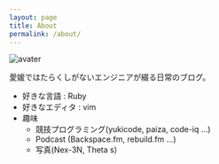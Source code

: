 ```yaml
---
layout: page
title: About
permalink: /about/
---
```


![avater](https://lh3.googleusercontent.com/nd1gnST1zXyrPQiwDB1NWSrLMPyYgf9_MtoLzFGHtbK6wD7nG6QlZeIEFgxvoDsFvm0o4TqTyFIp0o6ubg6JmuKyL6bquMO6N-2cu78lQLJYdlCZwdNpQbJjL9l1iCVvqlEUyZvjLtMW2odeVKjLIVa_ej9Q2ETmSCn2K4Rme2Uz8LViAq_YRiRf4QP0ShO4slGc8HVw9JvNPfMJgu8CAX8DfS_fZsuEIOgcqzPZyL_UAJErnWmGOaNrGZXjfrqGwBF2VvASFTai-H-P2k9PO1ddVCS-_f6-e5mjlqd-uVzH3xs9r2S3190cA9hQ6-vO___At6-cfBkrB8yPXYO6a2s-haMzT5XY4Mz66yr3O2rjaiB52ENldfioy4bqZyhcQusVqhsNTK8PgjmgSFMmGd6V28OVqXfYE7fO52W8ZX6htXD0ASvVF13gWUU04JGuGR0YtCGqAoS48fkj_la9QNceB3PFkE6bgezLcNRVuyd1NESS4bgsMwlZWN9UD7cbDJ2cOPcmy3laGnM5LqYpjRdz2qvtXh7q-4Mfpo20pAD_9rdqKDHHNgxq1djgeTIC86sFlw=w251-h220-no)

愛媛ではたらくしがないエンジニアが綴る日常のブログ。

- 好きな言語 : Ruby
- 好きなエディタ : vim
- 趣味
  - 競技プログラミング(yukicode, paiza, code-iq ...)
  - Podcast (Backspace.fm, rebuild.fm ...)
  - 写真(Nex-3N, Theta s)

